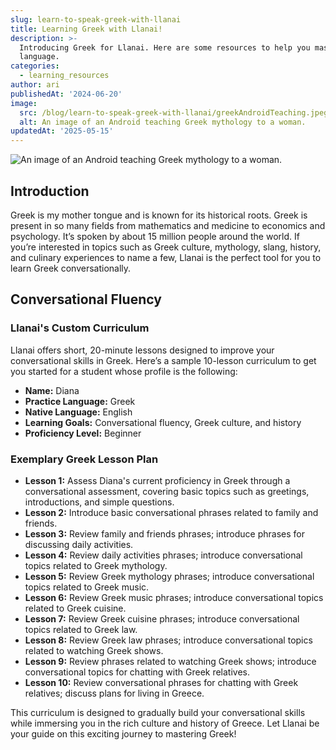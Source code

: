 ```yaml
---
slug: learn-to-speak-greek-with-llanai
title: Learning Greek with Llanai!
description: >-
  Introducing Greek for Llanai. Here are some resources to help you master the
  language.
categories:
  - learning_resources
author: ari
publishedAt: '2024-06-20'
image:
  src: /blog/learn-to-speak-greek-with-llanai/greekAndroidTeaching.jpeg
  alt: An image of an Android teaching Greek mythology to a woman.
updatedAt: '2025-05-15'
---
```


![An image of an Android teaching Greek mythology to a woman.](/blog/learn-to-speak-greek-with-llanai/greekAndroidTeaching.jpeg)

## Introduction

Greek is my mother tongue and is known for its historical roots. Greek is present in so many fields from mathematics and medicine to economics and psychology. It’s spoken by about 15 million people around the world. If you’re interested in topics such as Greek culture, mythology, slang, history, and culinary experiences to name a few, Llanai is the perfect tool for you to learn Greek conversationally.

## Conversational Fluency

### Llanai's Custom Curriculum

Llanai offers short, 20-minute lessons designed to improve your conversational skills in Greek. Here’s a sample 10-lesson curriculum to get you started for a student whose profile is the following:

- **Name:** Diana
- **Practice Language:** Greek
- **Native Language:** English
- **Learning Goals:** Conversational fluency, Greek culture, and history
- **Proficiency Level:** Beginner

### Exemplary Greek Lesson Plan

- **Lesson 1:** Assess Diana's current proficiency in Greek through a conversational assessment, covering basic topics such as greetings, introductions, and simple questions.
- **Lesson 2:** Introduce basic conversational phrases related to family and friends.
- **Lesson 3:** Review family and friends phrases; introduce phrases for discussing daily activities.
- **Lesson 4:** Review daily activities phrases; introduce conversational topics related to Greek mythology.
- **Lesson 5:** Review Greek mythology phrases; introduce conversational topics related to Greek music.
- **Lesson 6:** Review Greek music phrases; introduce conversational topics related to Greek cuisine.
- **Lesson 7:** Review Greek cuisine phrases; introduce conversational topics related to Greek law.
- **Lesson 8:** Review Greek law phrases; introduce conversational topics related to watching Greek shows.
- **Lesson 9:** Review phrases related to watching Greek shows; introduce conversational topics for chatting with Greek relatives.
- **Lesson 10:** Review conversational phrases for chatting with Greek relatives; discuss plans for living in Greece.


This curriculum is designed to gradually build your conversational skills while immersing you in the rich culture and history of Greece. Let Llanai be your guide on this exciting journey to mastering Greek!
